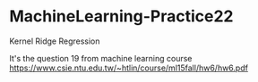 # MachineLearning-Practice22
 Kernel Ridge Regression

It's the question 19 from machine learning course https://www.csie.ntu.edu.tw/~htlin/course/ml15fall/hw6/hw6.pdf
